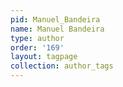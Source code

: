 ```yaml
---
pid: Manuel_Bandeira
name: Manuel Bandeira
type: author
order: '169'
layout: tagpage
collection: author_tags
---
```

